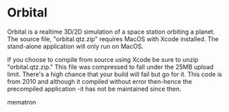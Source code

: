 # Orbital
Orbital is a realtime 3D/2D simulation of a space station orbiting a planet.  The source file, "orbital.qtz.zip" requires MacOS with Xcode installed.  The stand-alone application will only run on MacOS.

If you choose to compile from source using Xcode be sure to unzip "orbital.qtz.zip."  This file was compressed to fall under the 25MB upload limit.  There's a high chance that your build will fail but go for it.  This code is from 2010 and although it compiled without error then-hence the precompiled application -it has not be maintained since then.

mematron
